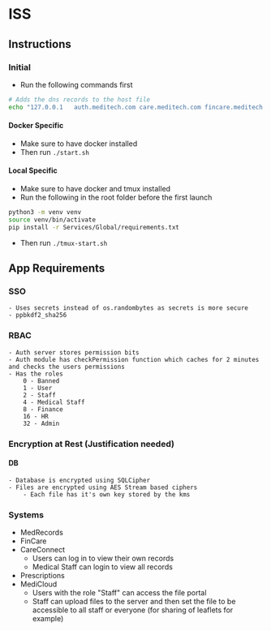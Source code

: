 # ISS

## Instructions

### Initial
- Run the following commands first
```bash
# Adds the dns records to the host file
echo "127.0.0.1   auth.meditech.com care.meditech.com fincare.meditech.com cloud.meditech.com records.meditech.com prescriptions.meditech.com portal.meditech.com" | sudo tee -a /etc/hosts
```
#### Docker Specific
- Make sure to have docker installed
- Then run `./start.sh`
#### Local Specific
- Make sure to have docker and tmux installed
- Run the following in the root folder before the first launch
```bash
python3 -m venv venv
source venv/bin/activate
pip install -r Services/Global/requirements.txt
```
- Then run `./tmux-start.sh`
## App Requirements

### SSO
    - Uses secrets instead of os.randombytes as secrets is more secure
    - ppbkdf2_sha256
### RBAC
    - Auth server stores permission bits
    - Auth module has checkPermission function which caches for 2 minutes and checks the users permissions
    - Has the roles
        0 - Banned
        1 - User
        2 - Staff
        4 - Medical Staff
        8 - Finance
        16 - HR
        32 - Admin
### Encryption at Rest (Justification needed)
#### DB
    - Database is encrypted using SQLCipher
    - Files are encrypted using AES Stream based ciphers
        - Each file has it's own key stored by the kms
### Systems
- MedRecords
- FinCare
- CareConnect
    - Users can log in to view their own records
    - Medical Staff can login to view all records
- Prescriptions
- MediCloud
    - Users with the role "Staff" can access the file portal
    - Staff can upload files to the server and then set the file to be accessible to all staff or everyone (for sharing of leaflets for example)


